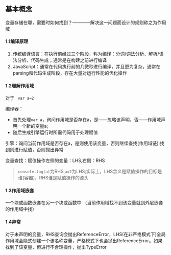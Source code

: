 ## 基本概念
变量存储在哪，需要时如何找到？————解决这一问题而设计的规则称之为作用域

#### 1.1编译原理
1. 传统编译语言：在执行前经过三个阶段，称为编译：分词/词法分析、解析/语法分析、代码生成；通常是在构建之前进行编译
2. JavaScript：通常在代码执行前的几微秒进行编译，并且更为复杂，通常在parsing和代码生成阶段，存在大量对运行性能的优化操作

#### 1.2理解作用域
对于 ``` var a=2```

编译器：
* 首先处理```var a```，询问作用域是否存在a，是——忽略该声明，否——作用域声明一个新的变量a;
* 随后生成引擎运行时所需代码用于处理赋值

引擎：询问当前作用域是否存在a，是则使用该变量，否则继续查找(作用域链);找到则进行赋值，否则抛出异常

变量查找：赋值操作左侧的变量：LHS,右侧：RHS
> ```console.log(a)```为RHS,```a=2```为LHS;实际上，LHS含义是赋值操作的目标是谁(容器)，RHS谁是赋值操作的源头

#### 1.3作用域嵌套
一个块或函数嵌套在另一个块或函数中
（当前作用域找不到该变量就到外层嵌套的作用域中找）

#### 1.4异常
对于未声明的变量，RHS查询会抛出ReferenceError，LHS(在非严格模式下)全局作用域会隐式创建一个该名称变量，严格模式下也会抛出ReferenceError。如果找到了该变量，但进行不合理操作，抛出TypeError
